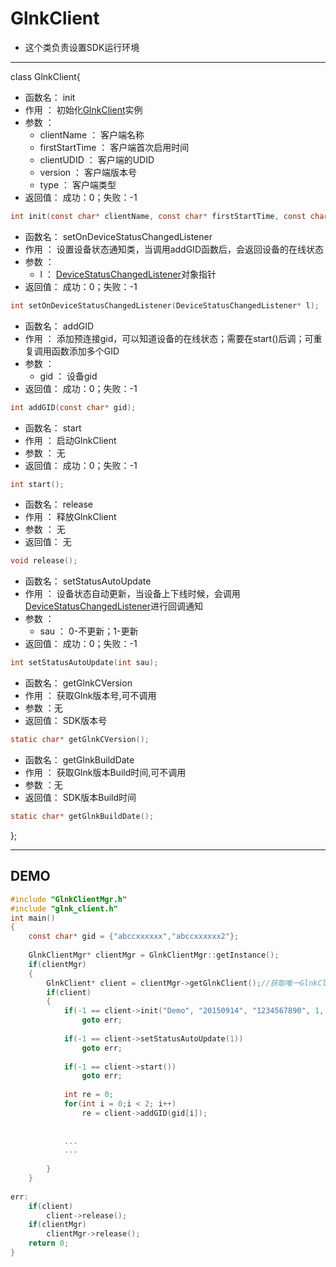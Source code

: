 ﻿GlnkClient
===


* 这个类负责设置SDK运行环境

---


class GlnkClient{


* 函数名： init
* 作用  ： 初始化[GlnkClient]实例
* 参数  ： 
    * clientName     ： 客户端名称
    * firstStartTime ： 客户端首次启用时间
    * clientUDID     ：	客户端的UDID
    * version    	 ：	客户端版本号
    * type		   	 ： 客户端类型
* 返回值： 成功：0；失败：-1

```C
int init(const char* clientName, const char* firstStartTime, const char* clientUDID, int version, int type);
```

* 函数名： setOnDeviceStatusChangedListener
* 作用  ： 设置设备状态通知类，当调用addGID函数后，会返回设备的在线状态
* 参数  ： 
    * l ： [DeviceStatusChangedListener]对象指针
* 返回值： 成功：0；失败：-1

```C
int setOnDeviceStatusChangedListener(DeviceStatusChangedListener* l);
```

* 函数名： addGID
* 作用  ： 添加预连接gid，可以知道设备的在线状态；需要在start()后调；可重复调用函数添加多个GID
* 参数  ： 
    * gid ： 设备gid
* 返回值： 成功：0；失败：-1

```C
int addGID(const char* gid);
```


* 函数名： start
* 作用  ： 启动GlnkClient
* 参数  ： 无
* 返回值： 成功：0；失败：-1

```C
int start();
```


* 函数名： release
* 作用  ： 释放GlnkClient
* 参数  ： 无
* 返回值： 无

```C
void release();
```

* 函数名： setStatusAutoUpdate
* 作用  ： 设备状态自动更新，当设备上下线时候，会调用[DeviceStatusChangedListener]进行回调通知
* 参数  ： 
    * sau ：  0-不更新；1-更新
* 返回值： 成功：0；失败：-1

```C
int setStatusAutoUpdate(int sau);
```


* 函数名： getGlnkCVersion
* 作用  ： 获取Glnk版本号,可不调用
* 参数  ：无
* 返回值： SDK版本号

```C
static char* getGlnkCVersion();
```

* 函数名： getGlnkBuildDate
* 作用  ： 获取Glnk版本Build时间,可不调用
* 参数  ：无
* 返回值： SDK版本Build时间

```C
static char* getGlnkBuildDate();
```


};



[DeviceStatusChangedListener]: DeviceStatusChangedListener.md
[GlnkClient]: GlnkClient.md

***
DEMO
---

```C
#include "GlnkClientMgr.h"
#include "glnk_client.h"
int main()
{
    const char* gid = {"abccxxxxxx","abccxxxxxx2"};
    
    GlnkClientMgr* clientMgr = GlnkClientMgr::getInstance();
    if(clientMgr)
    {
        GlnkClient* client = clientMgr->getGlnkClient();//获取唯一GlnkClient对象
        if(client)
        {
            if(-1 == client->init("Demo", "20150914", "1234567890", 1, 1))//设置环境
                goto err;
                
            if(-1 == client->setStatusAutoUpdate(1))
                goto err;
                
            if(-1 == client->start()) 
                goto err;
                
            int re = 0;
            for(int i = 0;i < 2; i++)
                re = client->addGID(gid[i]);
                
                
            ... 
            ...
            
        }
    }
    
err:
    if(client)
        client->release();
    if(clientMgr)
        clientMgr->release();
    return 0;
}
```
